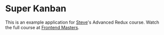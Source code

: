# Super Kanban

This is an example application for [Steve](https://twitter.com/stevekinney)'s Advanced Redux course. Watch the full course at [Frontend Masters](https://frontendmasters.com/courses/advanced-redux/).
